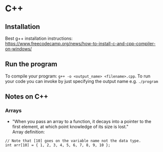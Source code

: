 # C++

## Installation
Best g++ installation instructions: https://www.freecodecamp.org/news/how-to-install-c-and-cpp-compiler-on-windows/

## Run the program
To compile your program: `g++ -o <output_name> <filename>.cpp`.
To run your code you can invoke by just specifying the output name e.g. `./program`

## Notes on C++
### Arrays
- "When you pass an array to a function, it decays into a pointer to the first element, at which point knowledge of its size is lost."
\
Array definition:
```
// Note that [10] goes on the variable name not the data type.
int arr[10] = { 1, 2, 3, 4, 5, 6, 7, 8, 9, 10 };
```